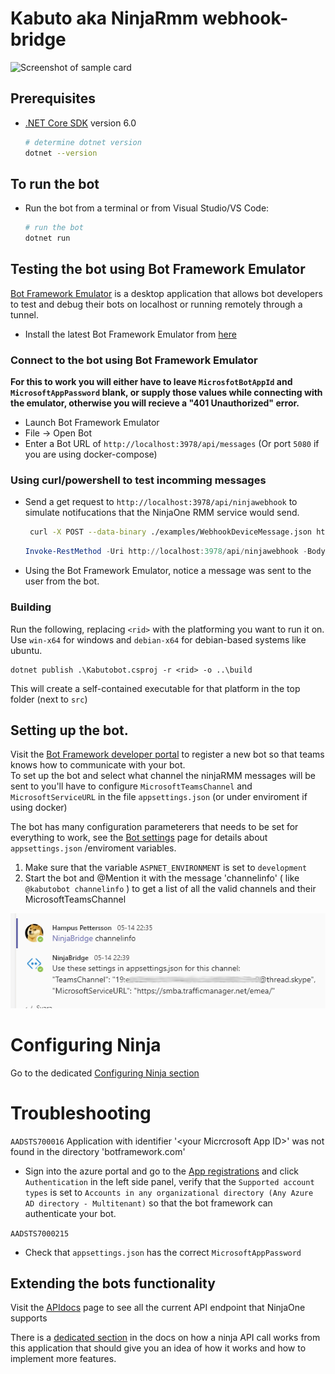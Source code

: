 # Kabuto aka NinjaRmm webhook-bridge
![Screenshot of sample card](docs/Sample_adaptivecard.png?raw=true)

## Prerequisites

- [.NET Core SDK](https://dotnet.microsoft.com/download) version 6.0

  ```bash
  # determine dotnet version
  dotnet --version
  ```

## To run the bot

- Run the bot from a terminal or from Visual Studio/VS Code:

  ```bash
  # run the bot
  dotnet run
  ```


## Testing the bot using Bot Framework Emulator

[Bot Framework Emulator](https://github.com/microsoft/botframework-emulator) is a desktop application that allows bot developers to test and debug their bots on localhost or running remotely through a tunnel.

- Install the latest Bot Framework Emulator from [here](https://github.com/Microsoft/BotFramework-Emulator/releases)

### Connect to the bot using Bot Framework Emulator

**For this to work you will either have to leave `MicrosfotBotAppId` and `MicrosoftAppPassword` blank, or supply those values while connecting with the emulator, otherwise you will recieve a "401 Unauthorized" error.**


- Launch Bot Framework Emulator
- File -> Open Bot
- Enter a Bot URL of `http://localhost:3978/api/messages` (Or port `5080` if you are using docker-compose)

### Using curl/powershell to test incomming messages

- Send a get request to `http://localhost:3978/api/ninjawebhook`  to simulate notifucations that the NinjaOne RMM service would send.

   ```bash
    curl -X POST --data-binary ./examples/WebhookDeviceMessage.json http://localhost:3978/api/ninjawebhook
   ```

   ```powershell
   Invoke-RestMethod -Uri http://localhost:3978/api/ninjawebhook -Body (Get-Content .\examples\WebhookDeviceMessage.json) -Method Post -ContentType "application/json"
   ```

- Using the Bot Framework Emulator, notice a message was sent to the user from the bot.

### Building

Run the following, replacing `<rid>` with the platforming you want to run it on.  
Use `win-x64` for windows and `debian-x64` for debian-based systems like ubuntu.
``` 
dotnet publish .\Kabutobot.csproj -r <rid> -o ..\build
```
This will create a self-contained executable for that platform in the top folder (next to `src`)

## Setting up the bot.

Visit the [Bot Framework developer portal](https://dev.botframework.com/bots/new) to register a new bot so that teams knows how to communicate with your bot.  
To set up the bot and select what channel the ninjaRMM messages will be sent to you'll have to configure `MicrosoftTeamsChannel` and `MicrosoftServiceURL` in the file `appsettings.json` (or under enviroment if using docker)  

The bot has many configuration parameterers that needs to be set for everything to work, see the [Bot settings](docs/BotConfig.MD) page for details about `appsettings.json` /enviroment variables.  

1. Make sure that the variable `ASPNET_ENVIRONMENT` is set to `development`
2. Start the bot and @Mention it with the message 'channelinfo' ( like `@kabutobot channelinfo` ) 
to get a list of all the valid channels and their MicrosoftTeamsChannel

![channelinfo command screenshot](docs/channelinfo_command.png?raw=true)  



# Configuring Ninja

Go to the dedicated [Configuring Ninja section](docs/Ninjasetup.MD)


# Troubleshooting
`AADSTS700016`  Application with identifier '\<your Micrcrosoft App ID>\' was not found in the directory 'botframework.com'
* Sign into the azure portal and go to the [App registrations](https://portal.azure.com/#blade/Microsoft_AAD_RegisteredApps/ApplicationsListBlade) and click `Authentication` in the left side panel, verify that the `Supported account types` is set to `Accounts in any organizational directory (Any Azure AD directory - Multitenant)` so that the bot framework can authenticate your bot.

`AADSTS7000215`
* Check that `appsettings.json` has the correct `MicrosoftAppPassword`

## Extending the bots functionality


Visit the [APIdocs](https://app.ninjarmm.com/apidocs/?links.active=core) page to see all the current API endpoint that NinjaOne supports

There is a [dedicated section](docs/Apicall.MD) in the docs on how a ninja API call works from this application that should give you an idea of how it works and how to implement more features.

